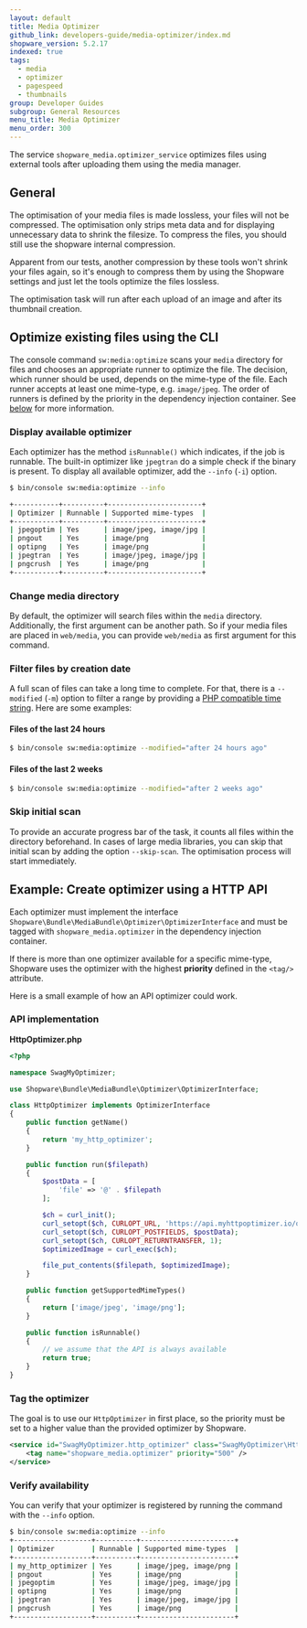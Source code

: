 ```yaml
---
layout: default
title: Media Optimizer
github_link: developers-guide/media-optimizer/index.md
shopware_version: 5.2.17
indexed: true
tags:
  - media
  - optimizer
  - pagespeed
  - thumbnails
group: Developer Guides
subgroup: General Resources
menu_title: Media Optimizer
menu_order: 300
---
```


The service `shopware_media.optimizer_service` optimizes files using external tools after uploading them using the media manager.

## General

The optimisation of your media files is made lossless, your files will not be compressed. The optimisation only strips meta data and for displaying unnecessary data to shrink the filesize. To compress the files, you should still use the shopware internal compression.

Apparent from our tests, another compression by these tools won't shrink your files again, so it's enough to compress them by using the Shopware settings and just let the tools optimize the files lossless.

The optimisation task will run after each upload of an image and after its thumbnail creation.

## Optimize existing files using the CLI

The console command `sw:media:optimize` scans your `media` directory for files and chooses an appropriate runner to optimize the file. The decision, which runner should be used, depends on the mime-type of the file. Each runner accepts at least one mime-type, e.g. `image/jpeg`. The order of runners is defined by the priority in the dependency injection container. See [below](#tag-the-optimizer) for more information.

### Display available optimizer

Each optimizer has the method `isRunnable()` which indicates, if the job is runnable. The built-in optimizer like `jpegtran` do a simple check if the binary is present. To display all available optimizer, add the `--info` (`-i`) option.

```bash
$ bin/console sw:media:optimize --info

+-----------+----------+-----------------------+
| Optimizer | Runnable | Supported mime-types  |
+-----------+----------+-----------------------+
| jpegoptim | Yes      | image/jpeg, image/jpg |
| pngout    | Yes      | image/png             |
| optipng   | Yes      | image/png             |
| jpegtran  | Yes      | image/jpeg, image/jpg |
| pngcrush  | Yes      | image/png             |
+-----------+----------+-----------------------+
```

### Change media directory

By default, the optimizer will search files within the `media` directory. Additionally, the first argument can be another path. So if your media files are placed in `web/media`, you can provide `web/media` as first argument for this command.

### Filter files by creation date

A full scan of files can take a long time to complete. For that, there is a `--modified` (`-m`) option to filter a range by providing a [PHP compatible time string](https://secure.php.net/manual/en/datetime.formats.php). Here are some examples:

#### Files of the last 24 hours

```bash
$ bin/console sw:media:optimize --modified="after 24 hours ago"
```

#### Files of the last 2 weeks

```bash
$ bin/console sw:media:optimize --modified="after 2 weeks ago"
```

### Skip initial scan

To provide an accurate progress bar of the task, it counts all files within the directory beforehand. In cases of large media libraries, you can skip that initial scan by adding the option `--skip-scan`. The optimisation process will start immediately.

## Example: Create optimizer using a HTTP API

Each optimizer must implement the interface `Shopware\Bundle\MediaBundle\Optimizer\OptimizerInterface` and must be tagged with `shopware_media.optimizer` in the dependency injection container.

If there is more than one optimizer available for a specific mime-type, Shopware uses the optimizer with the highest **priority** defined in the `<tag/>` attribute.

Here is a small example of how an API optimizer could work.

### API implementation

**HttpOptimizer.php**

```php
<?php

namespace SwagMyOptimizer;

use Shopware\Bundle\MediaBundle\Optimizer\OptimizerInterface;

class HttpOptimizer implements OptimizerInterface
{
    public function getName()
    {
        return 'my_http_optimizer';
    }

    public function run($filepath)
    {
        $postData = [
            'file' => '@' . $filepath
        ];

        $ch = curl_init();
        curl_setopt($ch, CURLOPT_URL, 'https://api.myhttpoptimizer.io/optimize');
        curl_setopt($ch, CURLOPT_POSTFIELDS, $postData);
        curl_setopt($ch, CURLOPT_RETURNTRANSFER, 1);
        $optimizedImage = curl_exec($ch);

        file_put_contents($filepath, $optimizedImage);
    }

    public function getSupportedMimeTypes()
    {
        return ['image/jpeg', 'image/png'];
    }

    public function isRunnable()
    {
        // we assume that the API is always available
        return true;
    }
}
```

### Tag the optimizer 

The goal is to use our `HttpOptimizer` in first place, so the priority must be set to a higher value than the provided optimizer by Shopware.

```xml
<service id="SwagMyOptimizer.http_optimizer" class="SwagMyOptimizer\HttpOptimizer">
    <tag name="shopware_media.optimizer" priority="500" />
</service>
```

### Verify availability

You can verify that your optimizer is registered by running the command with the `--info` option.

```bash
$ bin/console sw:media:optimize --info
+-------------------+----------+-----------------------+
| Optimizer         | Runnable | Supported mime-types  |
+-------------------+----------+-----------------------+
| my_http_optimizer | Yes      | image/jpeg, image/png |
| pngout            | Yes      | image/png             |
| jpegoptim         | Yes      | image/jpeg, image/jpg |
| optipng           | Yes      | image/png             |
| jpegtran          | Yes      | image/jpeg, image/jpg |
| pngcrush          | Yes      | image/png             |
+-------------------+----------+-----------------------+
```
